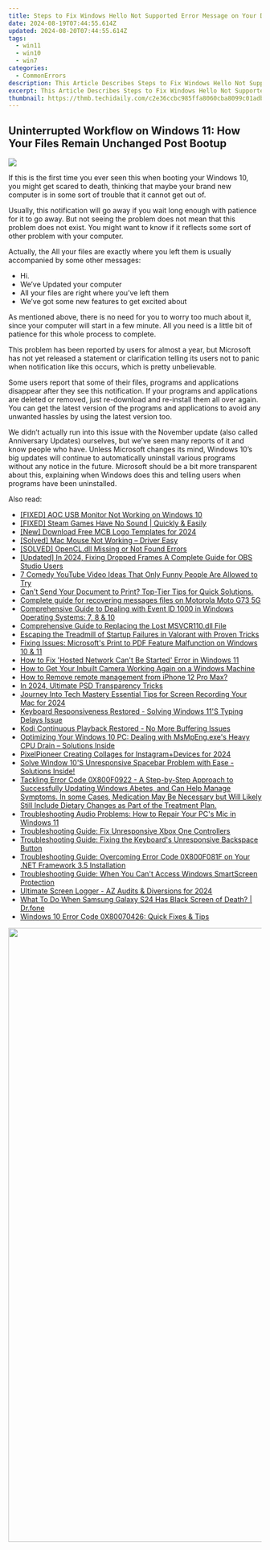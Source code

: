```yaml
---
title: Steps to Fix Windows Hello Not Supported Error Message on Your Device Running Windows 10
date: 2024-08-19T07:44:55.614Z
updated: 2024-08-20T07:44:55.614Z
tags:
  - win11
  - win10
  - win7
categories:
  - CommonErrors
description: This Article Describes Steps to Fix Windows Hello Not Supported Error Message on Your Device Running Windows 10
excerpt: This Article Describes Steps to Fix Windows Hello Not Supported Error Message on Your Device Running Windows 10
thumbnail: https://thmb.techidaily.com/c2e36ccbc985ffa8060cba8099c01adb9e0bc227482cd4647ba2ea8d61ea0fe4.png
---
```


## Uninterrupted Workflow on Windows 11: How Your Files Remain Unchanged Post Bootup

![](https://images.drivereasy.com/wp-content/uploads/2016/12/img_583fc83c612da-600x266.png)
  
 If this is the first time you ever seen this when booting your Windows 10, you might get scared to death, thinking that maybe your brand new computer is in some sort of trouble that it cannot get out of.
  
 Usually, this notification will go away if you wait long enough with patience for it to go away. But not seeing the problem does not mean that this problem does not exist. You might want to know if it reflects some sort of other problem with your computer.
  
 Actually, the All your files are exactly where you left them is usually accompanied by some other messages:
  
* Hi.
* We’ve Updated your computer
* All your files are right where you’ve left them
* We’ve got some new features to get excited about
  
 As mentioned above, there is no need for you to worry too much about it, since your computer will start in a few minute. All you need is a little bit of patience for this whole process to complete.
  
 This problem has been reported by users for almost a year, but Microsoft has not yet released a statement or clarification telling its users not to panic when notification like this occurs, which is pretty unbelievable.
  
 Some users report that some of their files, programs and applications disappear after they see this notification. If your programs and applications are deleted or removed, just re-download and re-install them all over again. You can get the latest version of the programs and applications to avoid any unwanted hassles by using the latest version too.
  
 We didn’t actually run into this issue with the November update (also called Anniversary Updates) ourselves, but we’ve seen many reports of it and know people who have. Unless Microsoft changes its mind, Windows 10’s big updates will continue to automatically uninstall various programs without any notice in the future. Microsoft should be a bit more transparent about this, explaining when Windows does this and telling users when programs have been uninstalled.


<ins class="adsbygoogle"
     style="display:block"
     data-ad-format="autorelaxed"
     data-ad-client="ca-pub-7571918770474297"
     data-ad-slot="1223367746"></ins>



<ins class="adsbygoogle"
     style="display:block"
     data-ad-client="ca-pub-7571918770474297"
     data-ad-slot="8358498916"
     data-ad-format="auto"
     data-full-width-responsive="true"></ins>

<span class="atpl-alsoreadstyle">Also read:</span>
<div><ul>
<li><a href="https://win-howtos.techidaily.com/fixed-aoc-usb-monitor-not-working-on-windows-10/"><u>[FIXED] AOC USB Monitor Not Working on Windows 10</u></a></li>
<li><a href="https://win-howtos.techidaily.com/fixed-steam-games-have-no-sound-quickly-and-easily/"><u>[FIXED] Steam Games Have No Sound | Quickly & Easily</u></a></li>
<li><a href="https://facebook-record-videos.techidaily.com/new-download-free-mcb-logo-templates-for-2024/"><u>[New] Download Free MCB Logo Templates for 2024</u></a></li>
<li><a href="https://win-howtos.techidaily.com/solved-mac-mouse-not-working-driver-easy/"><u>[Solved] Mac Mouse Not Working – Driver Easy</u></a></li>
<li><a href="https://win-howtos.techidaily.com/solved-opencldll-missing-or-not-found-errors/"><u>[SOLVED] OpenCL.dll Missing or Not Found Errors</u></a></li>
<li><a href="https://remote-screen-capture.techidaily.com/updated-in-2024-fixing-dropped-frames-a-complete-guide-for-obs-studio-users/"><u>[Updated] In 2024, Fixing Dropped Frames  A Complete Guide for OBS Studio Users</u></a></li>
<li><a href="https://youtube-videos.techidaily.com/7-comedy-youtube-video-ideas-that-only-funny-people-are-allowed-to-try/"><u>7 Comedy YouTube Video Ideas That Only Funny People Are Allowed to Try</u></a></li>
<li><a href="https://win-howtos.techidaily.com/cant-send-your-document-to-print-top-tier-tips-for-quick-solutions/"><u>Can't Send Your Document to Print? Top-Tier Tips for Quick Solutions.</u></a></li>
<li><a href="https://phone-solutions.techidaily.com/complete-guide-for-recovering-messages-files-on-motorola-moto-g73-5g-by-fonelab-android-recover-messages/"><u>Complete guide for recovering messages files on Motorola Moto G73 5G</u></a></li>
<li><a href="https://win-howtos.techidaily.com/comprehensive-guide-to-dealing-with-event-id-1000-in-windows-operating-systems-7-8-and-10/"><u>Comprehensive Guide to Dealing with Event ID 1000 in Windows Operating Systems: 7, 8 & 10</u></a></li>
<li><a href="https://win-howtos.techidaily.com/comprehensive-guide-to-replacing-the-lost-msvcr110dll-file/"><u>Comprehensive Guide to Replacing the Lost MSVCR110.dll File</u></a></li>
<li><a href="https://win-howtos.techidaily.com/escaping-the-treadmill-of-startup-failures-in-valorant-with-proven-tricks/"><u>Escaping the Treadmill of Startup Failures in Valorant with Proven Tricks</u></a></li>
<li><a href="https://win-howtos.techidaily.com/fixing-issues-microsofts-print-to-pdf-feature-malfunction-on-windows-10-and-11/"><u>Fixing Issues: Microsoft's Print to PDF Feature Malfunction on Windows 10 & 11</u></a></li>
<li><a href="https://win-howtos.techidaily.com/how-to-fix-hosted-network-cant-be-started-error-in-windows-11/"><u>How to Fix 'Hosted Network Can't Be Started' Error in Windows 11</u></a></li>
<li><a href="https://win-howtos.techidaily.com/how-to-get-your-inbuilt-camera-working-again-on-a-windows-machine/"><u>How to Get Your Inbuilt Camera Working Again on a Windows Machine</u></a></li>
<li><a href="https://blog-min.techidaily.com/how-to-remove-remote-management-from-iphone-12-pro-max-by-drfone-ios-unlock-ios-unlock/"><u>How to Remove remote management from iPhone 12 Pro Max?</u></a></li>
<li><a href="https://some-guidance.techidaily.com/in-2024-ultimate-psd-transparency-tricks/"><u>In 2024, Ultimate PSD Transparency Tricks</u></a></li>
<li><a href="https://remote-screen-capture.techidaily.com/journey-into-tech-mastery-essential-tips-for-screen-recording-your-mac-for-2024/"><u>Journey Into Tech Mastery  Essential Tips for Screen Recording Your Mac for 2024</u></a></li>
<li><a href="https://win-howtos.techidaily.com/keyboard-responsiveness-restored-solving-windows-11s-typing-delays-issue/"><u>Keyboard Responsiveness Restored - Solving Windows 11'S Typing Delays Issue</u></a></li>
<li><a href="https://win-howtos.techidaily.com/kodi-continuous-playback-restored-no-more-buffering-issues/"><u>Kodi Continuous Playback Restored - No More Buffering Issues</u></a></li>
<li><a href="https://win-howtos.techidaily.com/optimizing-your-windows-10-pc-dealing-with-msmpengexes-heavy-cpu-drain-solutions-inside/"><u>Optimizing Your Windows 10 PC: Dealing with MsMpEng.exe's Heavy CPU Drain – Solutions Inside</u></a></li>
<li><a href="https://instagram-clips.techidaily.com/pixelpioneer-creating-collages-for-instagramplusdevices-for-2024/"><u>PixelPioneer  Creating Collages for Instagram+Devices for 2024</u></a></li>
<li><a href="https://win-howtos.techidaily.com/solve-window-10s-unresponsive-spacebar-problem-with-ease-solutions-inside/"><u>Solve Window 10'S Unresponsive Spacebar Problem with Ease - Solutions Inside!</u></a></li>
<li><a href="https://win-howtos.techidaily.com/tackling-error-code-0x800f0922-a-step-by-step-approach-to-successfully-updating-windows-abetes-and-can-help-manage-symptoms-in-some-cases-medication-may-be-67/"><u>Tackling Error Code 0X800F0922 - A Step-by-Step Approach to Successfully Updating Windows Abetes, and Can Help Manage Symptoms. In some Cases, Medication May Be Necessary but Will Likely Still Include Dietary Changes as Part of the Treatment Plan.</u></a></li>
<li><a href="https://win-howtos.techidaily.com/troubleshooting-audio-problems-how-to-repair-your-pcs-mic-in-windows-11/"><u>Troubleshooting Audio Problems: How to Repair Your PC's Mic in Windows 11</u></a></li>
<li><a href="https://win-howtos.techidaily.com/troubleshooting-guide-fix-unresponsive-xbox-one-controllers/"><u>Troubleshooting Guide: Fix Unresponsive Xbox One Controllers</u></a></li>
<li><a href="https://win-howtos.techidaily.com/troubleshooting-guide-fixing-the-keyboards-unresponsive-backspace-button/"><u>Troubleshooting Guide: Fixing the Keyboard's Unresponsive Backspace Button</u></a></li>
<li><a href="https://win-howtos.techidaily.com/troubleshooting-guide-overcoming-error-code-0x800f081f-on-your-net-framework-35-installation/"><u>Troubleshooting Guide: Overcoming Error Code 0X800F081F on Your .NET Framework 3.5 Installation</u></a></li>
<li><a href="https://win-howtos.techidaily.com/troubleshooting-guide-when-you-cant-access-windows-smartscreen-protection/"><u>Troubleshooting Guide: When You Can't Access Windows SmartScreen Protection</u></a></li>
<li><a href="https://video-screen-grab.techidaily.com/ultimate-screen-logger-az-audits-and-diversions-for-2024/"><u>Ultimate Screen Logger - AZ Audits & Diversions for 2024</u></a></li>
<li><a href="https://howto.techidaily.com/what-to-do-when-samsung-galaxy-s24-has-black-screen-of-death-drfone-by-drfone-fix-android-problems-fix-android-problems/"><u>What To Do When Samsung Galaxy S24 Has Black Screen of Death? | Dr.fone</u></a></li>
<li><a href="https://win-howtos.techidaily.com/windows-10-error-code-0x80070426-quick-fixes-and-tips/"><u>Windows 10 Error Code 0X80070426: Quick Fixes & Tips</u></a></li>
</ul></div>

<!-- affiliate ads begin -->
<a href="https://vapordna.pxf.io/c/5597632/1496243/17238" target="_top" id="1496243"><img src="//a.impactradius-go.com/display-ad/17238-1496243" border="0" alt="" width="1000" height="1221"/></a><img height="0" width="0" src="https://imp.pxf.io/i/5597632/1496243/17238" style="position:absolute;visibility:hidden;" border="0" />
<!-- affiliate ads end -->